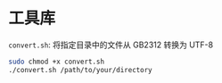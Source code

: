 # 工具库

`convert.sh`: 将指定目录中的文件从 GB2312 转换为 UTF-8

```bash
sudo chmod +x convert.sh
./convert.sh /path/to/your/directory
```
